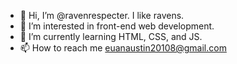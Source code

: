 - 👋 Hi, I’m @ravenrespecter. I like ravens.
- 👀 I’m interested in front-end web development.
- 🌱 I’m currently learning HTML, CSS, and JS. 
- 📫 How to reach me euanaustin20108@gmail.com

<!---
ravenrespecter/ravenrespecter is a ✨ special ✨ repository because its `README.md` (this file) appears on your GitHub profile.
You can click the Preview link to take a look at your changes.
--->
